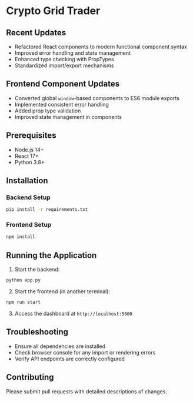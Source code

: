 # Crypto Grid Trader

## Recent Updates
- Refactored React components to modern functional component syntax
- Improved error handling and state management
- Enhanced type checking with PropTypes
- Standardized import/export mechanisms

## Frontend Component Updates
- Converted global `window`-based components to ES6 module exports
- Implemented consistent error handling
- Added prop type validation
- Improved state management in components

## Prerequisites
- Node.js 14+ 
- React 17+
- Python 3.8+

## Installation

### Backend Setup
```bash
pip install -r requirements.txt
```

### Frontend Setup
```bash
npm install
```

## Running the Application

1. Start the backend:
```bash
python app.py
```

2. Start the frontend (in another terminal):
```bash
npm run start
```

3. Access the dashboard at `http://localhost:5000`

## Troubleshooting
- Ensure all dependencies are installed
- Check browser console for any import or rendering errors
- Verify API endpoints are correctly configured

## Contributing
Please submit pull requests with detailed descriptions of changes.
